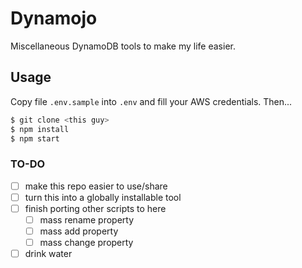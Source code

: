 # Dynamojo

Miscellaneous DynamoDB tools to make my life easier. 

## Usage

Copy file `.env.sample` into `.env` and fill your AWS credentials. Then...

```bash
$ git clone <this guy>
$ npm install
$ npm start
```

### TO-DO

- [ ] make this repo easier to use/share
- [ ] turn this into a globally installable tool
- [ ] finish porting other scripts to here
  - [ ] mass rename property
  - [ ] mass add property
  - [ ] mass change property
- [ ] drink water
